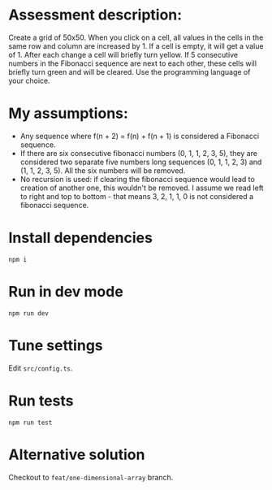 # Assessment description:

Create a grid of 50x50. When you click on a cell, all values in the cells in the same row and column are increased  by 1. If a cell is empty, it will get a value of 1. After each change a cell will briefly turn yellow. If 5 consecutive numbers in the Fibonacci sequence are next to each other, these cells will briefly turn green and will be cleared. Use the programming language of your choice.

# My assumptions:

- Any sequence where f(n + 2) = f(n) + f(n + 1) is considered a Fibonacci sequence.
- If there are six consecutive fibonacci numbers (0, 1, 1, 2, 3, 5), they are considered two separate five numbers long sequences (0, 1, 1, 2, 3) and (1, 1, 2, 3, 5). All the six numbers will be removed.
- No recursion is used: if clearing the fibonacci sequence would lead to creation of another one, this wouldn't be removed. I assume we read left to right and top to bottom - that means 3, 2, 1, 1, 0 is not considered a fibonacci sequence.

# Install dependencies

`npm i`

# Run in dev mode

`npm run dev`

# Tune settings

Edit `src/config.ts`.

# Run tests

`npm run test`

# Alternative solution

Checkout to `feat/one-dimensional-array` branch.
